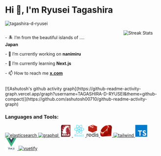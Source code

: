 <h1 align="left">Hi 👋, I'm Ryusei Tagashira</h1>
<p align="left">
  <img src="https://komarev.com/ghpvc/?username=tagashira-d-ryusei&label=Profile%20views&color=0e75b6&style=flat" alt="tagashira-d-ryusei" />
</p>
<div>
  <span style="display: inline-block; vertical-align: top; width: 60%;">
    <p>- 🏝️ I’m from the beautiful islands of .... <strong>Japan</strong></p>
    <p>- 🔭 I’m currently working on <strong>nanimiru</strong></p>
    <p>- 🌱 I’m currently learning <strong>Next.js</strong></p>
    <p>- 📫 How to reach me <strong><a href="https://x.com/TagaRyusei" target="_blank" rel="noreferrer">x.com</a></strong></p>
  </span>
  <span style="display: inline-block; vertical-align: top; width: 35%; text-align: right;">
    <img src="https://github-readme-streak-stats.herokuapp.com/?user=tagashira-d-ryusei" alt="Streak Stats" />
  </span>
</div>
<p>
[![Ashutosh's github activity graph](https://github-readme-activity-graph.vercel.app/graph?username=TAGASHIRA-D-RYUSEI&theme=github-compact)](https://github.com/ashutosh00710/github-readme-activity-graph)
</p>
<h3 align="left">Languages and Tools:</h3>
<p align="left">
  <a href="https://www.elastic.co" target="_blank" rel="noreferrer">
    <img src="https://www.vectorlogo.zone/logos/elastic/elastic-icon.svg" alt="elasticsearch" width="40" height="40"/>
  </a>
  <a href="https://graphql.org" target="_blank" rel="noreferrer">
    <img src="https://www.vectorlogo.zone/logos/graphql/graphql-icon.svg" alt="graphql" width="40" height="40"/>
  </a>
  <a href="https://rubyonrails.org" target="_blank" rel="noreferrer">
    <img src="https://raw.githubusercontent.com/devicons/devicon/master/icons/rails/rails-original-wordmark.svg" alt="rails" width="40" height="40"/>
  </a>
  <a href="https://reactjs.org/" target="_blank" rel="noreferrer">
    <img src="https://raw.githubusercontent.com/devicons/devicon/master/icons/react/react-original-wordmark.svg" alt="react" width="40" height="40"/>
  </a>
  <a href="https://redis.io" target="_blank" rel="noreferrer">
    <img src="https://raw.githubusercontent.com/devicons/devicon/master/icons/redis/redis-original-wordmark.svg" alt="redis" width="40" height="40"/>
  </a>
  <a href="https://www.ruby-lang.org/en/" target="_blank" rel="noreferrer">
    <img src="https://raw.githubusercontent.com/devicons/devicon/master/icons/ruby/ruby-original.svg" alt="ruby" width="40" height="40"/>
  </a>
  <a href="https://tailwindcss.com/" target="_blank" rel="noreferrer">
    <img src="https://www.vectorlogo.zone/logos/tailwindcss/tailwindcss-icon.svg" alt="tailwind" width="40" height="40"/>
  </a>
  <a href="https://www.typescriptlang.org/" target="_blank" rel="noreferrer">
    <img src="https://raw.githubusercontent.com/devicons/devicon/master/icons/typescript/typescript-original.svg" alt="typescript" width="40" height="40"/>
  </a>
  <a href="https://vuejs.org/" target="_blank" rel="noreferrer">
    <img src="https://raw.githubusercontent.com/devicons/devicon/master/icons/vuejs/vuejs-original-wordmark.svg" alt="vuejs" width="40" height="40"/>
  </a>
  <a href="https://vuetifyjs.com/en/" target="_blank" rel="noreferrer">
    <img src="https://bestofjs.org/logos/vuetify.svg" alt="vuetify" width="40" height="40"/>
  </a>
</p>
